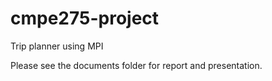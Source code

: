 # cmpe275-project

Trip planner using MPI

Please see the documents folder for report and presentation.
